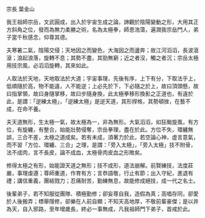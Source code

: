 宗長
葉金山

我王祖師宗岳，文武圓成，出入於宇宙生成之論，諦觀於陰陽變動之形，大用其正方斜角之位，發而為無力柔勝之術，名為太極拳，師恩浩蕩，遍潤我宗岳門人，弟子當千秋感念，仰尊其德。

夫寒暑二氣，陰陽交侵；天地因之而變色，大海因之而盪奔；故江河滔滔，長波滾滾；浪起浪落，旋轉不息；其勢不盡，其勁無窮；近之者沒，觸之者沉；宗岳太極用技宗風，必滔滔旋轉，其來如此。

人取法於天地，天地取法於大道；宇宙事理，先後有序，上下有分，下取法乎上，低順隨於高，物不能違，人不能逆；上必先於下，下必隨之於上，故曰頂頭懸，故曰指掌領，故曰身隨掌移，故曰步隨身換，此太極拳移形換影之正道也，有違於此，是謂：「逆練太極」，「逆練太極」是逆天道，其形捍格，其勢頓挫，在藝不成，在命不養。

夫天道無形，生太極一氣，故太極為一，非為無形。大氣滔滔，如狂颱旋風，有方位，有旋纏，有整合，始能壯勢侵奪，宗岳拳理，盡在於此。方位不失，環纏無誤，三合不差，太極之道成矣。若有未成，須著力於此，若空論心神，虛言意氣，而不習「方位、環纏、三合」之理，是謂：「旁入太極」，「旁入太極」技不附骨，法不成肉，言不長皮，論不成血，太極骨肉皮血之形敗矣。

修得太極之有形，始能證天道之無形；技不成形，道法崩解。前賢練技，法度莊嚴，事理虔遵；尊師重道，作育有方；言恭語敬，行止有節；出入守紀，進退有禮；講信重義，團結戮力；忍痛耐苦，勤練無息，故能修成絕技，成一代之名士。

後輩弟子，若不知服從團隊、積極勤修；卻妄尊自我，造假為真；高唱存同，卻愛於人後搬弄；標舉隱修，卻樂在人前自顯；不知天高地厚，不敬前輩豪傑；是以井為天，自入邪路，至年增歲長，終必一事無成，凡我祖師門下弟子，首戒於此。